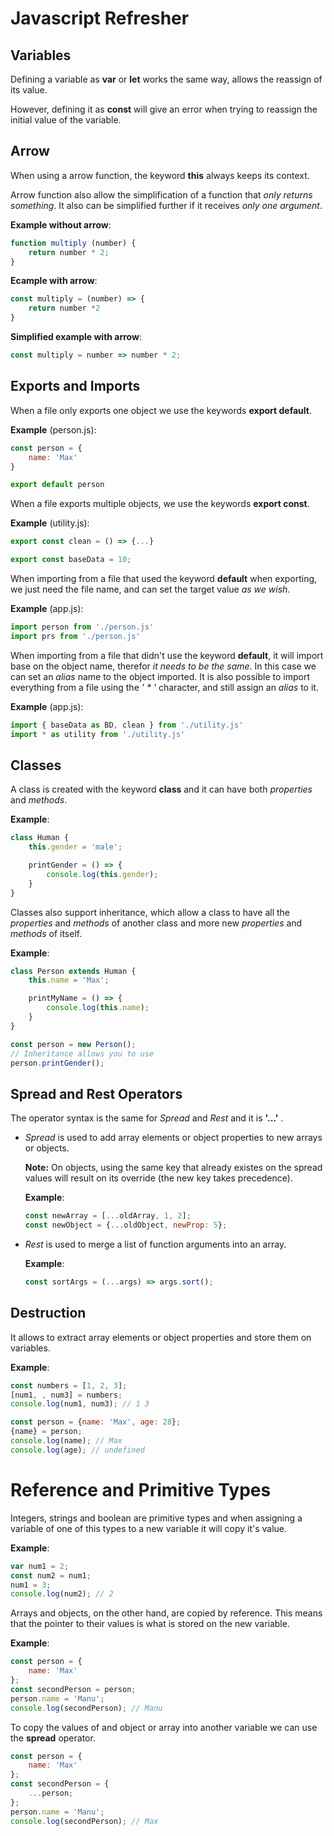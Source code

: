 # Javascript Refresher

## Variables

Defining a variable as **var** or **let** works the same way, allows the reassign of its value.

However, defining it as **const** will give an error when trying to reassign the initial value of the variable.

## Arrow

When using a arrow function, the keyword **this** always keeps its context.

Arrow function also allow the simplification of a function that *only returns something*.
It also can be simplified further if it receives *only one argument*.

**Example without arrow**:

```js
function multiply (number) {
    return number * 2;
}
```

**Ecample with arrow**:

```js
const multiply = (number) => {
    return number *2
}
```

**Simplified example with arrow**:

```js
const multiply = number => number * 2;
```

## Exports and Imports

When a file only exports one object we use the keywords **export default**.

**Example** (person.js):

```js
const person = {
    name: 'Max'
}

export default person
```

When a file exports multiple objects, we use the keywords **export const**.

**Example** (utility.js):

```js
export const clean = () => {...}

export const baseData = 10;
```

When importing from a file that used the keyword **default** when exporting, we just need the file name, and can set the target value *as we wish*.

**Example** (app.js):

```js
import person from './person.js'
import prs from './person.js'
```

When importing from a file that didn't use the keyword **default**, it will import base on the object name, therefor *it needs to be the same*.
In this case we can set an *alias* name to the object imported.
It is also possible to import everything from a file using the *' * '* character, and still assign an *alias* to it.

**Example** (app.js):

```js
import { baseData as BD, clean } from './utility.js'
import * as utility from './utility.js'
```

## Classes

A class is created with the keyword **class** and it can have both *properties* and *methods*.

**Example**:

```js
class Human {
    this.gender = 'male';

    printGender = () => {
        console.log(this.gender);
    }
}
```

Classes also support inheritance, which allow a class to have all the *properties* and *methods* of another class and more new *properties* and *methods* of itself.

**Example**:

```js
class Person extends Human {
    this.name = 'Max';

    printMyName = () => {
        console.log(this.name);
    }
}

const person = new Person();
// Inheritance allows you to use
person.printGender();
```

## Spread and Rest Operators

The operator syntax is the same for *Spread* and *Rest* and it is **'...'** .

* *Spread* is used to add array elements or object properties to new arrays or objects.

    **Note:** On objects, using the same key that already existes on the spread values will result on its override (the new key takes precedence).

    **Example**:

    ```js
    const newArray = [...oldArray, 1, 2];
    const newObject = {...oldObject, newProp: 5};
    ```

* *Rest* is used to merge a list of function arguments into an array.

    **Example**:

    ```js
    const sortArgs = (...args) => args.sort();
    ```

## Destruction

It allows to extract array elements or object properties and store them on variables.

**Example**:

```js
const numbers = [1, 2, 3];
[num1, , num3] = numbers;
console.log(num1, num3); // 1 3

const person = {name: 'Max', age: 28};
{name} = person;
console.log(name); // Max
console.log(age); // undefined
```

# Reference and Primitive Types

Integers, strings and boolean are primitive types and when assigning a variable of one of this types to a new variable it will copy it's value.

**Example**:

```js
var num1 = 2;
const num2 = num1;
num1 = 3;
console.log(num2); // 2
```

Arrays and objects, on the other hand, are copied by reference.
This means that the pointer to their values is what is stored on the new variable.

**Example**:

```js
const person = {
    name: 'Max'
};
const secondPerson = person;
person.name = 'Manu';
console.log(secondPerson); // Manu
```

To copy the values of and object or array into another variable we can use the **spread** operator.

```js
const person = {
    name: 'Max'
};
const secondPerson = {
    ...person;
};
person.name = 'Manu';
console.log(secondPerson); // Max
```
